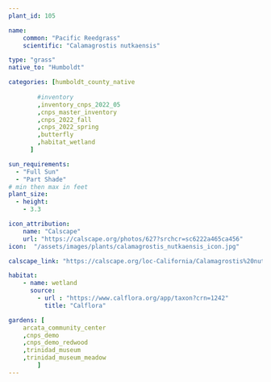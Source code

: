 ```yaml
---
plant_id: 105 

name: 
    common: "Pacific Reedgrass"  
    scientific: "Calamagrostis nutkaensis" 

type: "grass"
native_to: "Humboldt"

categories: [humboldt_county_native
        
        #inventory 
        ,inventory_cnps_2022_05
        ,cnps_master_inventory
        ,cnps_2022_fall
        ,cnps_2022_spring
        ,butterfly
        ,habitat_wetland
      ]

sun_requirements:
  - "Full Sun"
  - "Part Shade"
# min then max in feet
plant_size:
  - height: 
    - 3.3

icon_attribution: 
    name: "Calscape"
    url: "https://calscape.org/photos/627?srchcr=sc6222a465ca456"
icon:  "/assets/images/plants/calamagrostis_nutkaensis_icon.jpg"

calscape_link: "https://calscape.org/loc-California/Calamagrostis%20nutkaensis(%20)" 

habitat: 
    - name: wetland
      source: 
        - url : "https://www.calflora.org/app/taxon?crn=1242"
          title: "Calflora"

gardens: [
    arcata_community_center
    ,cnps_demo
    ,cnps_demo_redwood
    ,trinidad_museum
    ,trinidad_museum_meadow
        ]
---
```



